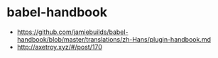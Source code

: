 # babel-handbook

* https://github.com/jamiebuilds/babel-handbook/blob/master/translations/zh-Hans/plugin-handbook.md
* http://axetroy.xyz/#/post/170
